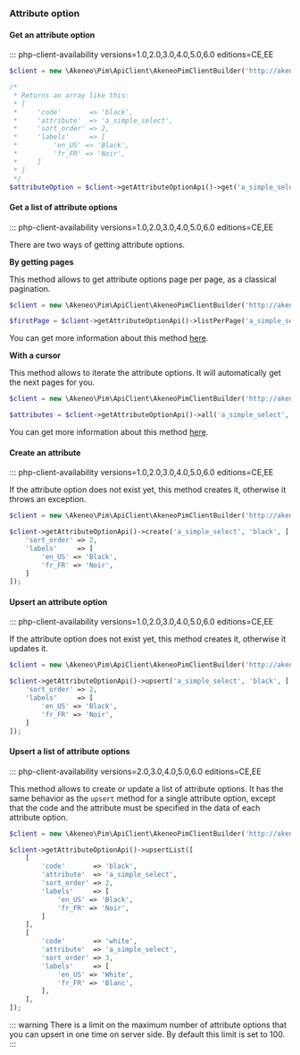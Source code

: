 ### Attribute option

#### Get an attribute option
::: php-client-availability versions=1.0,2.0,3.0,4.0,5.0,6.0 editions=CE,EE

```php
$client = new \Akeneo\Pim\ApiClient\AkeneoPimClientBuilder('http://akeneo.com/')->buildAuthenticatedByPassword('client_id', 'secret', 'admin', 'admin');

/*
 * Returns an array like this:
 * [
 *     'code'       => 'black',
 *     'attribute'  => 'a_simple_select',
 *     'sort_order' => 2,
 *     'labels'     => [
 *         'en_US' => 'Black',
 *         'fr_FR' => 'Noir',
 *     ]
 * ]
 */
$attributeOption = $client->getAttributeOptionApi()->get('a_simple_select', 'black');
```

#### Get a list of attribute options
::: php-client-availability versions=1.0,2.0,3.0,4.0,5.0,6.0 editions=CE,EE

There are two ways of getting attribute options. 

**By getting pages**

This method allows to get attribute options page per page, as a classical pagination.

```php
$client = new \Akeneo\Pim\ApiClient\AkeneoPimClientBuilder('http://akeneo.com/')->buildAuthenticatedByPassword('client_id', 'secret', 'admin', 'admin');

$firstPage = $client->getAttributeOptionApi()->listPerPage('a_simple_select', 50, true);
```

You can get more information about this method [here](/php-client/list-resources.html#by-getting-pages).

**With a cursor**

This method allows to iterate the attribute options. It will automatically get the next pages for you.

```php
$client = new \Akeneo\Pim\ApiClient\AkeneoPimClientBuilder('http://akeneo.com/')->buildAuthenticatedByPassword('client_id', 'secret', 'admin', 'admin');

$attributes = $client->getAttributeOptionApi()->all('a_simple_select', 50);
```

You can get more information about this method [here](/php-client/list-resources.html#with-a-cursor).

#### Create an attribute 
::: php-client-availability versions=1.0,2.0,3.0,4.0,5.0,6.0 editions=CE,EE

If the attribute option does not exist yet, this method creates it, otherwise it throws an exception.

```php
$client = new \Akeneo\Pim\ApiClient\AkeneoPimClientBuilder('http://akeneo.com/')->buildAuthenticatedByPassword('client_id', 'secret', 'admin', 'admin');

$client->getAttributeOptionApi()->create('a_simple_select', 'black', [
    'sort_order' => 2,
    'labels'     => [
        'en_US' => 'Black',
        'fr_FR' => 'Noir',
    ]
]);
```

#### Upsert an attribute option
::: php-client-availability versions=1.0,2.0,3.0,4.0,5.0,6.0 editions=CE,EE

If the attribute option does not exist yet, this method creates it, otherwise it updates it.

```php
$client = new \Akeneo\Pim\ApiClient\AkeneoPimClientBuilder('http://akeneo.com/')->buildAuthenticatedByPassword('client_id', 'secret', 'admin', 'admin');

$client->getAttributeOptionApi()->upsert('a_simple_select', 'black', [
    'sort_order' => 2,
    'labels'     => [
        'en_US' => 'Black',
        'fr_FR' => 'Noir',
    ]
]);
```

#### Upsert a list of attribute options
::: php-client-availability versions=2.0,3.0,4.0,5.0,6.0 editions=CE,EE

This method allows to create or update a list of attribute options.
It has the same behavior as the `upsert` method for a single attribute option, except that the code and the attribute must be specified in the data of each attribute option.

```php
$client = new \Akeneo\Pim\ApiClient\AkeneoPimClientBuilder('http://akeneo.com/')->buildAuthenticatedByPassword('client_id', 'secret', 'admin', 'admin');

$client->getAttributeOptionApi()->upsertList([
    [
        'code'       => 'black',
        'attribute'  => 'a_simple_select',
        'sort_order' => 2,
        'labels'     => [
            'en_US' => 'Black',
            'fr_FR' => 'Noir',
        ]
    ],
    [
        'code'       => 'white',
        'attribute'  => 'a_simple_select',
        'sort_order' => 3,
        'labels'     => [
            'en_US' => 'White',
            'fr_FR' => 'Blanc',
        ],
    ],
]);
```

::: warning
There is a limit on the maximum number of attribute options that you can upsert in one time on server side. By default this limit is set to 100.
:::
